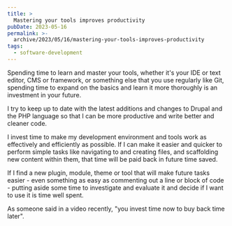 ```yaml
---
title: >
  Mastering your tools improves productivity
pubDate: 2023-05-16
permalink: >-
  archive/2023/05/16/mastering-your-tools-improves-productivity
tags:
  - software-development
---
```


Spending time to learn and master your tools, whether it's your IDE or text editor, CMS or framework, or something else that you use regularly like Git, spending time to expand on the basics and learn it more thoroughly is an investment in your future.

I try to keep up to date with the latest additions and changes to Drupal and the PHP language so that I can be more productive and write better and cleaner code.

I invest time to make my development environment and tools work as effectively and efficiently as possible. If I can make it easier and quicker to perform simple tasks like navigating to and creating files, and scaffolding new content within them, that time will be paid back in future time saved.

If I find a new plugin, module, theme or tool that will make future tasks easier - even something as easy as commenting out a line or block of code - putting aside some time to investigate and evaluate it and decide if I want to use it is time well spent.

As someone said in a video recently, "you invest time now to buy back time later".
